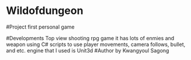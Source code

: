 # Wildofdungeon
#Project 
first personal game 

#Developments
Top view shooting rpg game
it has lots of enmies and weapon
using C# scripts to use player movements, camera follows, bullet, and etc.
engine that I used is Unit3d
#Author 
by Kwangyoul Sagong
